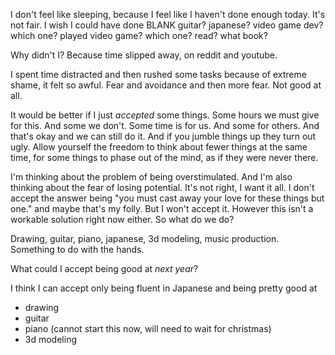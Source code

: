 I don't feel like sleeping, because I feel like I haven't done enough today.
It's not fair. I wish I could have done BLANK
guitar? japanese? video game dev? which one? played video game? which one?  read? what book? 

Why didn't I? Because time slipped away, on reddit and youtube.

I spent time distracted and then rushed some tasks because of extreme shame, it felt so awful. Fear and avoidance and then more fear. Not good at all.

It would be better if I just *accepted* some things. Some hours we must give for this. And some we don't. Some time is for us. And some for others. And that's okay and we can still do it. And if you jumble things up they turn out ugly. Allow yourself the freedom to think about fewer things at the same time, for some things to phase out of the mind, as if they were never there.

I'm thinking about the problem of being overstimulated. And I'm also thinking about the fear of losing potential. It's not right, I want it all. I don't accept the answer being "you must cast away your love for these things but one." and maybe that's my folly. But I won't accept it. However this isn't a workable solution right now either. So what do we do?

Drawing, guitar, piano, japanese, 3d modeling, music production. Something to do with the hands.

What could I accept being good at *next year*?

I think I can accept only being fluent in Japanese and being pretty good at
- drawing
- guitar
- piano (cannot start this now, will need to wait for christmas)
- 3d modeling

